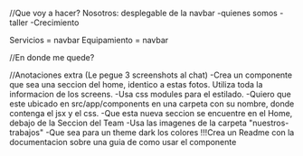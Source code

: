 //Que voy a hacer?
Nosotros: desplegable de la navbar
	-quienes somos
	-taller
	-Crecimiento

Servicios = navbar
Equipamiento = navbar


//En donde me quede?



//Anotaciones extra
(Le pegue 3 screenshots al chat)
-Crea un componente que sea una seccion del home, identico a estas fotos. Utiliza toda la informacion de los screens.
-Usa css modules para el estilado.
-Quiero que este ubicado en src/app/components en una carpeta con su nombre, donde contenga el jsx y el css.
-Que esta nueva seccion se encuentre en el Home, debajo de la Seccion del Team
-Usa las imagenes de la carpeta "nuestros-trabajos"
-Que sea para un theme dark los colores
!!!Crea un Readme con la documentacion sobre una guia de como usar el componente